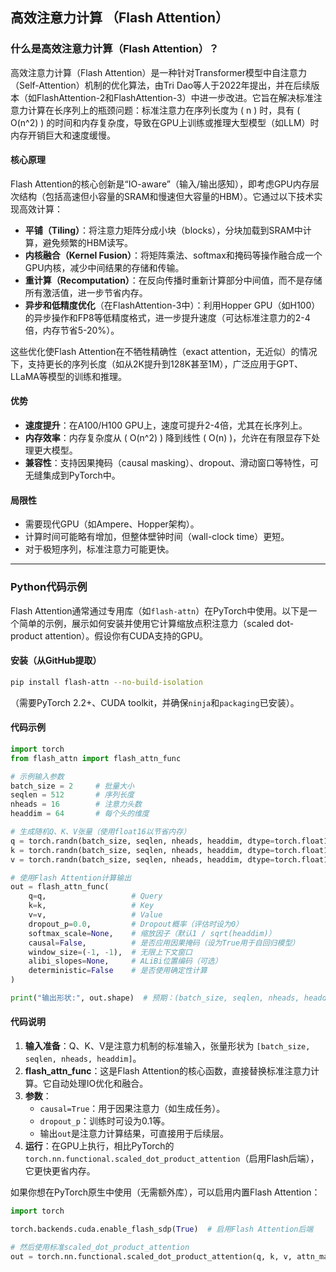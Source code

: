 ## 高效注意力计算 （Flash Attention）
### 什么是高效注意力计算（Flash Attention）？

高效注意力计算（Flash Attention）是一种针对Transformer模型中自注意力（Self-Attention）机制的优化算法，由Tri Dao等人于2022年提出，并在后续版本（如FlashAttention-2和FlashAttention-3）中进一步改进。它旨在解决标准注意力计算在长序列上的瓶颈问题：标准注意力在序列长度为 \( n \) 时，具有 \( O(n^2) \) 的时间和内存复杂度，导致在GPU上训练或推理大型模型（如LLM）时内存开销巨大和速度缓慢。

#### 核心原理
Flash Attention的核心创新是“IO-aware”（输入/输出感知），即考虑GPU内存层次结构（包括高速但小容量的SRAM和慢速但大容量的HBM）。它通过以下技术实现高效计算：
- **平铺（Tiling）**：将注意力矩阵分成小块（blocks），分块加载到SRAM中计算，避免频繁的HBM读写。
- **内核融合（Kernel Fusion）**：将矩阵乘法、softmax和掩码等操作融合成一个GPU内核，减少中间结果的存储和传输。
- **重计算（Recomputation）**：在反向传播时重新计算部分中间值，而不是存储所有激活值，进一步节省内存。
- **异步和低精度优化**（在FlashAttention-3中）：利用Hopper GPU（如H100）的异步操作和FP8等低精度格式，进一步提升速度（可达标准注意力的2-4倍，内存节省5-20%）。

这些优化使Flash Attention在不牺牲精确性（exact attention，无近似）的情况下，支持更长的序列长度（如从2K提升到128K甚至1M），广泛应用于GPT、LLaMA等模型的训练和推理。

#### 优势
- **速度提升**：在A100/H100 GPU上，速度可提升2-4倍，尤其在长序列上。
- **内存效率**：内存复杂度从 \( O(n^2) \) 降到线性 \( O(n) \)，允许在有限显存下处理更大模型。
- **兼容性**：支持因果掩码（causal masking）、dropout、滑动窗口等特性，可无缝集成到PyTorch中。

#### 局限性
- 需要现代GPU（如Ampere、Hopper架构）。
- 计算时间可能略有增加，但整体壁钟时间（wall-clock time）更短。
- 对于极短序列，标准注意力可能更快。

---

### Python代码示例

Flash Attention通常通过专用库（如`flash-attn`）在PyTorch中使用。以下是一个简单的示例，展示如何安装并使用它计算缩放点积注意力（scaled dot-product attention）。假设你有CUDA支持的GPU。

#### 安装（从GitHub提取）
```bash
pip install flash-attn --no-build-isolation
```
（需要PyTorch 2.2+、CUDA toolkit，并确保`ninja`和`packaging`已安装）。

#### 代码示例
```python
import torch
from flash_attn import flash_attn_func

# 示例输入参数
batch_size = 2     # 批量大小
seqlen = 512       # 序列长度
nheads = 16        # 注意力头数
headdim = 64       # 每个头的维度

# 生成随机Q、K、V张量（使用float16以节省内存）
q = torch.randn(batch_size, seqlen, nheads, headdim, dtype=torch.float16, device='cuda')
k = torch.randn(batch_size, seqlen, nheads, headdim, dtype=torch.float16, device='cuda')
v = torch.randn(batch_size, seqlen, nheads, headdim, dtype=torch.float16, device='cuda')

# 使用Flash Attention计算输出
out = flash_attn_func(
    q=q,                   # Query
    k=k,                   # Key
    v=v,                   # Value
    dropout_p=0.0,         # Dropout概率（评估时设为0）
    softmax_scale=None,    # 缩放因子（默认1 / sqrt(headdim)）
    causal=False,          # 是否应用因果掩码（设为True用于自回归模型）
    window_size=(-1, -1),  # 无限上下文窗口
    alibi_slopes=None,     # ALiBi位置编码（可选）
    deterministic=False    # 是否使用确定性计算
)

print("输出形状:", out.shape)  # 预期：(batch_size, seqlen, nheads, headdim)
```

#### 代码说明
1. **输入准备**：Q、K、V是注意力机制的标准输入，张量形状为 `[batch_size, seqlen, nheads, headdim]`。
2. **flash_attn_func**：这是Flash Attention的核心函数，直接替换标准注意力计算。它自动处理IO优化和融合。
3. **参数**：
   - `causal=True`：用于因果注意力（如生成任务）。
   - `dropout_p`：训练时可设为0.1等。
   - 输出`out`是注意力计算结果，可直接用于后续层。
4. **运行**：在GPU上执行，相比PyTorch的`torch.nn.functional.scaled_dot_product_attention`（启用Flash后端），它更快更省内存。

如果你想在PyTorch原生中使用（无需额外库），可以启用内置Flash Attention：
```python
import torch

torch.backends.cuda.enable_flash_sdp(True)  # 启用Flash Attention后端

# 然后使用标准scaled_dot_product_attention
out = torch.nn.functional.scaled_dot_product_attention(q, k, v, attn_mask=None, dropout_p=0.0, is_causal=False)
```
